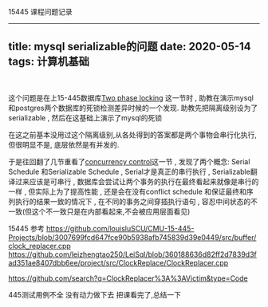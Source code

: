 15445 课程问题记录

---
title: mysql serializable的问题
date: 2020-05-14
tags: 计算机基础
---

&nbsp;

<!-- more -->

这个问题是在上15-445数据库[Two phase locking](https://15445.courses.cs.cmu.edu/fall2019/slides/17-twophaselocking.pdf) 这一节时 , 助教在演示mysql和postgres两个数据库的死锁检测差异时候的一个发现. 助教先把隔离级别设为了serializable , 然后在这基础上演示了mysql的死锁

在这之前基本没用过这个隔离级别,从各处得到的答案都是两个事物会串行化执行, 但很明显不是, 底层依然是有并发的.

于是往回翻了几节重看了[concurrency control](https://15445.courses.cs.cmu.edu/fall2019/slides/16-concurrencycontrol.pdf)这一节 , 发现了两个概念: Serial Schedule 和Serializable Schedule , Serial才是真正的串行执行 , Serializable翻译过来应该是可串行 ,
数据库会尝试让两个事务的执行在最终看起来就像是串行的一样 , 但实际上为了提高性能 , 还是会在没有conflict schedule 和保证最终和序列执行的结果一致的情况下 , 在不同的事务之间穿插执行语句 , 容忍中间状态的不一致(但这个不一致只是在内部看起来,不会被应用层面看见) 


15445 参考 https://github.com/louisluSCU/CMU-15-445-Projects/blob/3007699fcd647fce90b5938afb745839d39e0449/src/buffer/clock_replacer.cpp
https://github.com/leizhengtao250/LeiSql/blob/360188636d82ff2d7839d3fad351ae8407dbb6ee/project/src/ClockReplace/ClockReplacer.cpp

https://github.com/search?q=ClockReplacer%3A%3AVictim&type=Code


445测试用例不全 没有动力做下去 把课看完了,总结一下